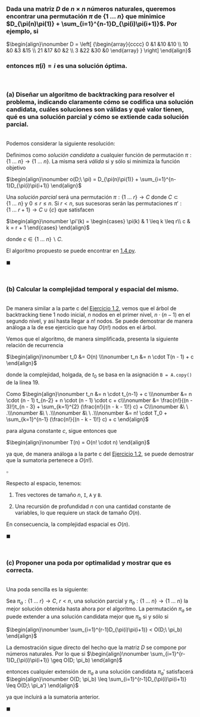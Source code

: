 ### Dada una matriz $D$ de $n \times n$ números naturales, queremos encontrar una permutación $\pi$ de $\{1\ . . .\ n\}$ que minimice $D_{\pi(n)\pi(1)} + \sum_{i=1}^{n-1}D_{\pi(i)\pi(i+1)}$. Por ejemplo, si

$\begin{align}\nonumber
    D = \left[ {\begin{array}{cccc}
        0 &1 &10 &10 \\
        10 &0  &3  &15 \\
        21 &17  &0  &2 \\
        3 &22  &30 &0
    \end{array} } \right]
\end{align}$

### entonces  $\pi(i) = i$ es una solución óptima.


<br>

### (a) Diseñar un algoritmo de backtracking para resolver el problema, indicando claramente cómo se codifica una solución candidata, cuáles soluciones son válidas y qué valor tienen, qué es una solución parcial y cómo se extiende cada solución parcial.

\
Podemos considerar la siguiente resolución:

Definimos como *solución candidata* a cualquier función de permutación $\pi: \{1\ ...\ n\} \to \{1\ ...\ n\}$. La misma será *válida* si y sólo si minimiza la función objetivo

$\begin{align}\nonumber
    o(D;\ \pi) = D_{\pi(n)\pi(1)} + \sum_{i=1}^{n-1}D_{\pi(i)\pi(i+1)}
\end{align}$

Una *solución parcial* será una permutación $\pi: \{1\ ...\ r\} \to C$ donde $C \subset \{1\ ...\ n\}$ y $0 \leq r \leq n$. Si $r < n$, sus sucesoras serán las permutaciones $\pi': \{1\ ...\ r+1\} \to C \cup \{c\}$ que satisfacen

$\begin{align}\nonumber
    \pi'(k) = \begin{cases}
        \pi(k) & 1 \leq k \leq r\\
        c      & k = r + 1
    \end{cases}
\end{align}$

donde $c \in \{1\ ...\ n\}\backslash C$.

El algoritmo propuesto se puede encontrar en [1.4.py](./impl/1.04.py).

$\blacksquare$


<br>

### (b) Calcular la complejidad temporal y espacial del mismo.

\
De manera similar a la parte c del [Ejercicio 1.2](1.02.md), vemos que el árbol de backtracking tiene $1$ nodo inicial, $n$ nodos en el primer nivel, $n \cdot (n - 1)$ en el segundo nivel, y así hasta llegar a $n!$ nodos. Se puede demostrar de manera análoga a la de ese ejercicio que hay $O(n!)$ nodos en el árbol.

Vemos que el algoritmo, de manera simplificada, presenta la siguiente relación de recurrencia

$\begin{align}\nonumber
    t_0 &= O(n) \\\nonumber
    t_n &= n \cdot T(n - 1) + c
\end{align}$

donde la complejidad, holgada, de $t_0$ se basa en la asignación `B = A.copy()` de la línea 19.

Como
$\begin{align}\nonumber
    t_n &= n \cdot t_{n-1} + c \\\nonumber
         &= n \cdot (n - 1) t_{n-2} + n \cdot (n - 1) \cdot c + c\\\nonumber
         &= \frac{n!}{(n - 3)!}t_{n - 3} + \sum_{k=1}^{2} (\frac{n!}{(n - k - 1)!} c) + C\\\nonumber
         &\ \ .\\\nonumber
         &\ \ .\\\nonumber
         &\ \ .\\\nonumber
        &= n! \cdot T_0 + \sum_{k=1}^{n-1} (\frac{n!}{(n - k - 1)!} c) + c  
\end{align}$

para alguna constante $c$, sigue entonces que

$\begin{align}\nonumber
    T(n) = O(n! \cdot n)
\end{align}$

ya que, de manera análoga a la parte c del [Ejercicio 1.2](1.02.md), se puede demostrar que la sumatoria pertenece a $O(n!)$.

$\square$

Respecto al espacio, tenemos:

1. Tres vectores de tamaño $n$, `I`, `A` y `B`.

2. Una recursión de profundidad $n$ con una cantidad constante de variables, lo que requiere un stack de tamaño $O(n)$.

En consecuencia, la complejidad espacial es $O(n)$.

$\blacksquare$


<br>

### (c) Proponer una poda por optimalidad y mostrar que es correcta.

\
Una poda sencilla es la siguiente:

Sea $\pi_a: \{1\ ...\ r\} \to C$, $r < n$, una solución parcial y $\pi_b: \{1\ ...\ n\} \to \{1\ ...\ n\}$ la mejor solución obtenida hasta ahora por el algoritmo. La permutación $\pi_a$ se puede extender a una solución candidata mejor que $\pi_b$ si y sólo si  

$\begin{align}\nonumber
    \sum_{i=1}^{r-1}D_{\pi(i)\pi(i+1)} < O(D;\ \pi_b)
\end{align}$

La demostración sigue directo del hecho que la matriz $D$ se compone por números naturales. Por lo que si
$\begin{align}\nonumber
    \sum_{i=1}^{r-1}D_{\pi(i)\pi(i+1)} \geq O(D; \pi_b)
\end{align}$

entonces cualquier extensión de $\pi_a$ a una solución candidata $\pi_a'$ satisfacerá
$\begin{align}\nonumber
    O(D; \pi_b) \leq \sum_{i=1}^{r-1}D_{\pi(i)\pi(i+1)} \leq O(D;\ \pi_a')
\end{align}$

ya que incluirá a la sumatoria anterior.

$\blacksquare$
